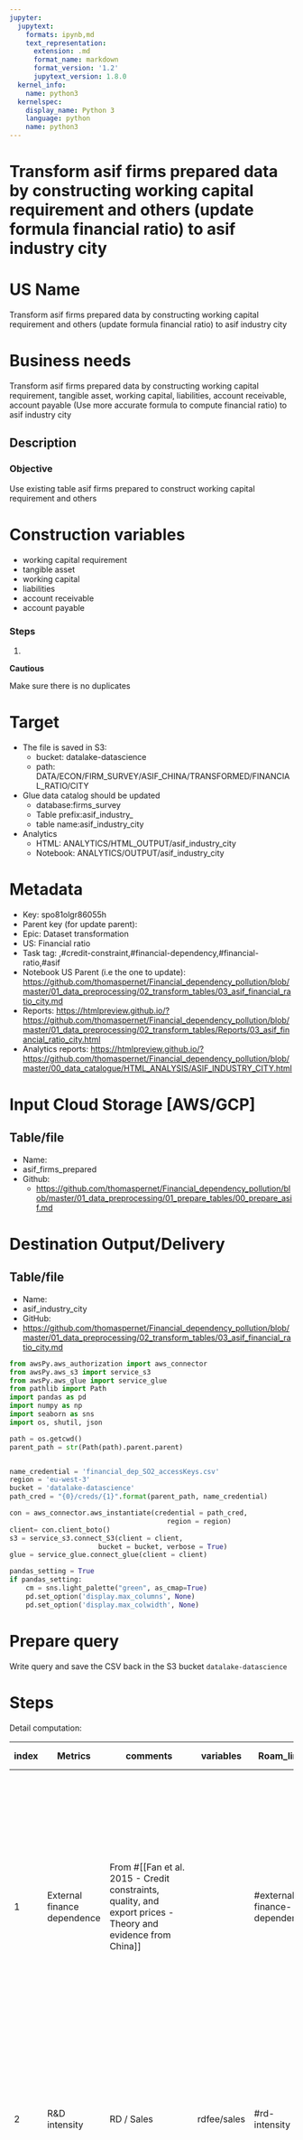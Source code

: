 ```yaml
---
jupyter:
  jupytext:
    formats: ipynb,md
    text_representation:
      extension: .md
      format_name: markdown
      format_version: '1.2'
      jupytext_version: 1.8.0
  kernel_info:
    name: python3
  kernelspec:
    display_name: Python 3
    language: python
    name: python3
---
```


<!-- #region -->
# Transform asif firms prepared data by constructing working capital requirement and others (update formula financial ratio) to asif industry city

# US Name

Transform asif firms prepared data by constructing working capital requirement and others (update formula financial ratio) to asif industry city 

# Business needs 

Transform asif firms prepared data by constructing working capital requirement, tangible asset, working capital, liabilities, account receivable, account payable (Use more accurate formula to compute financial ratio) to asif industry city 

## Description
### Objective 

Use existing table asif firms prepared to construct working capital requirement and others

# Construction variables 

* working capital requirement
* tangible asset
* working capital
* liabilities
* account receivable
* account payable

### Steps 

1. 


**Cautious**

Make sure there is no duplicates

# Target

* The file is saved in S3:
  * bucket: datalake-datascience
  * path: DATA/ECON/FIRM_SURVEY/ASIF_CHINA/TRANSFORMED/FINANCIAL_RATIO/CITY
* Glue data catalog should be updated
  * database:firms_survey
  * Table prefix:asif_industry_
  * table name:asif_industry_city
* Analytics
  * HTML: ANALYTICS/HTML_OUTPUT/asif_industry_city
  * Notebook: ANALYTICS/OUTPUT/asif_industry_city

# Metadata
* Key: spo81olgr86055h
* Parent key (for update parent):  
* Epic: Dataset transformation
* US: Financial ratio
* Task tag: ,#credit-constraint,#financial-dependency,#financial-ratio,#asif
* Notebook US Parent (i.e the one to update): 
https://github.com/thomaspernet/Financial_dependency_pollution/blob/master/01_data_preprocessing/02_transform_tables/03_asif_financial_ratio_city.md
* Reports: https://htmlpreview.github.io/?https://github.com/thomaspernet/Financial_dependency_pollution/blob/master/01_data_preprocessing/02_transform_tables/Reports/03_asif_financial_ratio_city.html
* Analytics reports:
https://htmlpreview.github.io/?https://github.com/thomaspernet/Financial_dependency_pollution/blob/master/00_data_catalogue/HTML_ANALYSIS/ASIF_INDUSTRY_CITY.html

# Input Cloud Storage [AWS/GCP]

## Table/file
* Name: 
* asif_firms_prepared
* Github: 
  * https://github.com/thomaspernet/Financial_dependency_pollution/blob/master/01_data_preprocessing/01_prepare_tables/00_prepare_asif.md

# Destination Output/Delivery
## Table/file
* Name:
* asif_industry_city
* GitHub:
* https://github.com/thomaspernet/Financial_dependency_pollution/blob/master/01_data_preprocessing/02_transform_tables/03_asif_financial_ratio_city.md


<!-- #endregion -->
```python inputHidden=false jupyter={"outputs_hidden": false} outputHidden=false
from awsPy.aws_authorization import aws_connector
from awsPy.aws_s3 import service_s3
from awsPy.aws_glue import service_glue
from pathlib import Path
import pandas as pd
import numpy as np
import seaborn as sns
import os, shutil, json

path = os.getcwd()
parent_path = str(Path(path).parent.parent)


name_credential = 'financial_dep_SO2_accessKeys.csv'
region = 'eu-west-3'
bucket = 'datalake-datascience'
path_cred = "{0}/creds/{1}".format(parent_path, name_credential)
```

```python inputHidden=false jupyter={"outputs_hidden": false} outputHidden=false
con = aws_connector.aws_instantiate(credential = path_cred,
                                       region = region)
client= con.client_boto()
s3 = service_s3.connect_S3(client = client,
                      bucket = bucket, verbose = True) 
glue = service_glue.connect_glue(client = client) 
```

```python
pandas_setting = True
if pandas_setting:
    cm = sns.light_palette("green", as_cmap=True)
    pd.set_option('display.max_columns', None)
    pd.set_option('display.max_colwidth', None)
```

# Prepare query 

Write query and save the CSV back in the S3 bucket `datalake-datascience` 


# Steps

Detail computation:

| index | Metrics                        | comments                                                                                                    | variables                                                                                                                                                           | Roam_link                                       | Exepected sign              | Comment                                                                                                                                                                                                                                                                                                                                                                                                                                                                                                                                        |
|-------|--------------------------------|-------------------------------------------------------------------------------------------------------------|---------------------------------------------------------------------------------------------------------------------------------------------------------------------|-------------------------------------------------|-----------------------------|------------------------------------------------------------------------------------------------------------------------------------------------------------------------------------------------------------------------------------------------------------------------------------------------------------------------------------------------------------------------------------------------------------------------------------------------------------------------------------------------------------------------------------------------|
| 1     | External finance dependence    | From #[[Fan et al. 2015 - Credit constraints, quality, and export prices - Theory and evidence from China]] |                                                                                                                                                                     | #external-finance-dependence                    | Negative                    | An industry’s external finance dependence (ExtFini) is defined as the share of capital expenditure not financed with cash flows from operations. If external finance dependence is high, the industry is more financially vulnerable and have higher credit needs                                                                                                                                                                                                                                                                              |
| 2     | R&D intensity                  | RD / Sales                                                                                                  | rdfee/sales                                                                                                                                                         | #rd-intensity                                   | Negative                    | Share of RD expenditure over sales. larger values indicates larger use of sales to spend on RD. Say differently, lower borrowing done toward RD                                                                                                                                                                                                                                                                                                                                                                                                |
| 3     | Inventory to sales             | Inventory / sales                                                                                           | 存货 (c81) / sales                                                                                                                                                  | #inventory-to-sales                             | Negative                    | Share of inventory over sales. Larger values indicates share of unsold or not consumed items. large values is a demonstration of tighter credit constraint                                                                                                                                                                                                                                                                                                                                                                                     |
| 4     | % receivable                   | receivable account / current asset                                                                          | 应收帐款 (c80) / cuasset                                                                                                                                            | #account-receivable #current-asset              | Negative                    | Share of receivable over current asset. Larger value indicates longer time before collecting the money from the customers                                                                                                                                                                                                                                                                                                                                                                                                                      |
| 5     | Liabilities over asset         | (Short-Tern Debt + Long-Term Debt)/total asset                                                              | (流动负债合计 (c95) + 长期负债合计 (c97)) / toasset                                                                                                                 | #total-debt-to-total-assets                     | Negative                    | Share of liabilities over total asset. Larger value indicates assets that are financed by external creditors                                                                                                                                                                                                                                                                                                                                                                                                                                   |
| 6     | working capital requirement    | Inventory + Accounts receivable - Accounts payable                                                          | 存货 (c81) + 应收帐款 (c80) - 应付帐款  (c96)                                                                                                                       | #working-capital                                | Negative                    | Working Capital Requirement is the amount of money needed to finance the gap between disbursements (payments to suppliers) and receipts (payments from customers). Larger values indicate the amount of money needed to meet the debt.                                                                                                                                                                                                                                                                                                         |
| 7     | % cash                         | Current asset - cash / current asset                                                                        | (cuasset- 其中：短期投资 (c79) - 应收帐款 (c80) - 存货 (c81) - 其中：产成品 (c82)) /current asset                                                                   | #current-asset #cash                            | Positive                    | Share of cash asset over current asset. Larger values indicate more cash in hand.                                                                                                                                                                                                                                                                                                                                                                                                                                                              |
| 8     | cash ratio                     | (Cash + marketable securities)/current liabilities                                                          | 1-(cuasset - 其中：短期投资 (c79) - 应收帐款 (c80) - 存货 (c81) - 其中：产成品 (c82))/ 流动负债合计 (c95)                                                           | #cash-asset #cash-ratio                         | Positive                    | Cash divided by liabilities. A portion of short-term debt that can be financed by cash. A larger value indicates the company generates enough cash to cope with the short term debt                                                                                                                                                                                                                                                                                                                                                            |
| 9     | Working capital                | Current asset - current liabilities                                                                         | cuasset- 流动负债合计 (c95)                                                                                                                                         | #working-capital-requirement                    | Positive                    | Difference between current asset and current liabilities. Larger value indicates that assets are enough to cope with the short term need                                                                                                                                                                                                                                                                                                                                                                                                       |
| 10    | current ratio                  | Current asset /current liabilities                                                                          | cuasset/流动负债合计 (c95)                                                                                                                                          | #current-ratio                                  | Ambiguous                   | Asset divided by liabilities. Values above 1 indicate there are more assets than liabilities. There are two effects on the liquidity constraint. Larger values imply the company has more liquidity, hence they may be less dependent on the formal financial market. By analogy, the financial market prefers to invest or provide money to the more liquid company (reduce the risk default)                                                                                                                                                 |
| 11    | Quick ratio                    | (Current asset - Inventory)/current liabilities                                                             | (cuasset -  其中：短期投资 (c79) - 应收帐款 (c80) - 存货 (c81)) / 流动负债合计 (c95)                                                                                | #quick-ratio                                    | Ambiguous                   | The quick ratio is a measure of liquidity. The higher the more liquid the company is. To improve the ratio, the company should reduce the account receivable (reduce payment time) and increase the account payable (negotiate payment term). There are two effects on the liquidity constraint. Larger values imply the company has more liquidity, hence they may be less dependent on the formal financial market. By analogy, the financial market prefers to invest or provide money to the more liquid company (reduce the risk default) |
| 12    | Return on Asset                | Net income / Total assets                                                                                   | sales - (主营业务成本 (c108) + 营业费用 (c113) + 管理费用 (c114) + 财产保险费 (c116) + 劳动、失业保险费 (c118)+ 财务费用 (c124) + 本年应付工资总额 (wage)) /toasset | #return-on-asset                                | Ambiguous                   | Net income over total asset. Capacity of an asset to generate income. Larger value indicates that asset are used in an efficiente way to generate income                                                                                                                                                                                                                                                                                                                                                                                       |
| 13    | Asset Turnover Ratio           | Total sales / ((delta total asset)/2)                                                                       | 全年营业收入合计 (c64) /($\Delta$ toasset/2)                                                                                                                        | #asset-turnover-ratio                           | Ambiguous                   | Sales divided by the average changes in total asset. Larger value indicates better efficiency at using asset to generate revenue                                                                                                                                                                                                                                                                                                                                                                                                               |
| 14    | Sale over asset                | Total sales /total asset                                                                                    | 全年营业收入合计 (c64) /(toasset)                                                                                                                                   | #sale-over-asset                                | Ambiguous                   | Sales divided by total asset. Larger value indicates better efficiency at using asset to generate revenue                                                                                                                                                                                                                                                                                                                                                                                                                                      |
| 15    | Asset tangibility              | Total fixed assets - Intangible assets                                                                      | tofixed - 无形资产 (c92)                                                                                                                                            | #asset-tangibility                              | Ambiguous                   | Difference between fixed sset and intangible asset. Larger value indicates more collateral, hence higher borrowing capacity                                                                                                                                                                                                                                                                                                                                                                                                                    |
| 16    | Account payable to total asset | (delta account payable)/ (delta total asset)                                                                | ($\Delta$ 应付帐款  (c96))/ ($\Delta$$ (toasset))                                                                                                                   | #change-account-paybable-to-change-total-assets | Ambiguous (favour positive) | Variation of account payable over variation total asset. If the nominator larger than the denominator, it means the account payable grew larger than an asset, or more time is given to pay back the supplier relative to the total asset.  Say differently,  companies can more easily access buyer or supplier trade credit, they may be less dependent on the formal financial market                                                                                                                                                       |


## Example step by step

1. Computation ratio by industry

As an average over year 2002 to 2006. As in Fan, compute directly at the industry, then get the average

- Computed using the Chinese data
    - The ExtFin based on Chinese data is calculated at the 2-digit Chinese Industrial Classification (CIC) level
    - Data available in year 2004–2006 in the NBSC Database. We calculate the aggregate rather than the median external finance dependence at 2-digit industry level, because the median firm in Chinese database often has no capital expenditure
    - In our sample, approximately 68.1% firms have zero capital expenditure

4. General Accepted Accounting Principles to discard observations for which one of the following criteria is violated
   
    - (1) the key financial variables (such as total assets, net value of fixed assets, sales, gross value of industrial output) cannot be missing
    - (2) the number of employees hired by a firm must not be less than 10
    - (3) the total assets must be higher than the liquid assets
    - (4) the total assets must be larger than the total fixed assets
    - (5) the total assets must be larger than the net value of the fixed assets
    - (6) a firm’s identification number cannot be missing and must be unique
    - (7) the established time must be valid (e.g., the opening month cannot be later than December or earlier than January)

![](https://cdn.corporatefinanceinstitute.com/assets/A-Balance-Sheet.png)

To satisfy the equation, we compute the left hand side and the right and side. IF the equation is not satisfied, we add the difference to either the right or left part according to the following rules:

- total asset (toasset) - total liabilities (c98) + total equity (c99) < 0 then add the difference to total asset (left part)
- total asset (toasset) - total liabilities (c98) + total equity (c99) > 0 then add the difference to total liabilities and equity (right part)

```python
DatabaseName = 'firms_survey'
s3_output_example = 'SQL_OUTPUT_ATHENA'
```

```python
query= """
WITH test AS (
  SELECT 
    *, 
    CASE WHEN LENGTH(cic) = 4 THEN substr(cic,1, 2) ELSE concat('0',substr(cic,1, 1)) END AS indu_2, 
    c98 + c99 as total_asset 
  FROM 
    firms_survey.asif_firms_prepared
  INNER JOIN 
  (
  SELECT extra_code, geocode4_corr
  FROM chinese_lookup.china_city_code_normalised 
  GROUP BY extra_code, geocode4_corr
  ) as no_dup_citycode
ON asif_firms_prepared.citycode = no_dup_citycode.extra_code
) 
SELECT 
  * 
FROM 
  (
    WITH ratio AS (
      SELECT 
        year, 
        indu_2, 
        geocode4_corr,
        CAST(
    SUM(c80) AS DECIMAL(16, 5)
  ) / NULLIF(
    CAST(
      SUM(cuasset) AS DECIMAL(16, 5)
    ), 
    0
  ) as receivable_curasset_it,
  
  CAST(
    SUM(cuasset) - SUM(c79) - SUM(c80) - SUM(c81) - SUM(c82) AS DECIMAL(16, 5)
  ) / NULLIF(
    CAST(
      SUM(cuasset) AS DECIMAL(16, 5)
    ), 
    0
  ) as cash_over_curasset_it,
  
  SUM(cuasset) - SUM(c95) as working_capital_it,
  SUM(c81) + SUM(c80) - SUM(c96) AS working_capital_requirement_it,   
  CAST(
    SUM(cuasset) AS DECIMAL(16, 5)
  ) / NULLIF(
    CAST(
      SUM(c95) AS DECIMAL(16, 5)
    ), 
    0
  ) AS current_ratio_it, 
  
  CAST(
    SUM(cuasset) - SUM(c79) - SUM(c80) - SUM(c81) AS DECIMAL(16, 5)
  ) / NULLIF(
    CAST(
      SUM(c95) AS DECIMAL(16, 5)
    ), 
    0
  ) AS quick_ratio_it, 

  CAST(
    SUM(cuasset) - SUM(c79) - SUM(c80) - SUM(c81) - SUM(c82) AS DECIMAL(16, 5)
  ) / NULLIF(CAST(
    SUM(c95) AS DECIMAL(16, 5)
  ), 
    0
  ) AS cash_ratio_it,
  
  -- Need to add asset or debt when bs requirement not meet
  CASE 
  WHEN SUM(toasset) - (SUM(c98) + SUM(c99)) < 0 THEN
  CAST(
     SUM(c95) + SUM(c97) AS DECIMAL(16, 5)
  )/ NULLIF(
    CAST(
     SUM(toasset) + ABS(SUM(toasset) - (SUM(c98) + SUM(c99)))  AS DECIMAL(16, 5)
    ), 
    0
  ) 
  WHEN SUM(toasset) - (SUM(c98) + SUM(c99)) > 0 THEN
  CAST(
     SUM(c95) + SUM(c97) + SUM(toasset) - (SUM(c98) + SUM(c99)) AS DECIMAL(16, 5)
  )/ NULLIF(
    CAST(
     SUM(toasset)  AS DECIMAL(16, 5)
    ), 
    0
  )
  ELSE
  CAST(
     SUM(c95) + SUM(c97) AS DECIMAL(16, 5)
  )/ NULLIF(
    CAST(
     SUM(toasset)  AS DECIMAL(16, 5)
    ), 
    0
  )
  END AS liabilities_assets_it, 

  CASE 
  WHEN SUM(toasset) - (SUM(c98) + SUM(c99)) < 0 THEN
  CAST(SUM(sales) - (SUM(c108) + SUM(c113) + SUM(c114) + SUM(c116) + SUM(c118) + SUM(c124) + SUM(wage)) AS DECIMAL(16, 5))/ 
  NULLIF(CAST(SUM(toasset) + ABS(SUM(toasset) - (SUM(c98) + SUM(c99)))  AS DECIMAL(16, 5)), 0) 
  ELSE
  CAST(SUM(sales) - (SUM(c108) + SUM(c113) + SUM(c114) + SUM(c116) + SUM(c118) + SUM(c124) + SUM(wage)) AS DECIMAL(16, 5))/ 
  NULLIF(CAST(SUM(toasset)  AS DECIMAL(16, 5)), 0) 
  END AS return_on_asset_it,
  
  CASE 
  WHEN SUM(toasset) - (SUM(c98) + SUM(c99)) < 0 THEN  
  CAST(
    SUM(sales) AS DECIMAL(16, 5)
  )/ NULLIF(
    CAST(
      (
          SUM(toasset) + ABS(SUM(toasset) - (SUM(c98) + SUM(c99))) - lag(SUM(toasset) + ABS(SUM(toasset) - (SUM(c98) + SUM(c99))),
          1
        ) over(
          partition by indu_2, geocode4_corr 
          order by 
            geocode4_corr,
            indu_2, 
            year
        )
      )/ 2 AS DECIMAL(16, 5)
    ), 
    0
  )
  ELSE 
  CAST(
    SUM(sales) AS DECIMAL(16, 5)
  )/ NULLIF(
    CAST(
      (
        SUM(toasset) - lag(
          SUM(toasset), 
          1
        ) over(
          partition by indu_2, geocode4_corr
          order by
            geocode4_corr,
            indu_2, 
            year
        )
      )/ 2 AS DECIMAL(16, 5)
    ), 
    0
  )
  
  END AS sales_assets_it,
  
  CASE 
  WHEN SUM(toasset) - (SUM(c98) + SUM(c99)) < 0 THEN  
  CAST(
    SUM(sales) AS DECIMAL(16, 5)
  )/ NULLIF(
    CAST(SUM(toasset) + ABS(SUM(toasset) - (SUM(c98) + SUM(c99))) AS DECIMAL(16, 5)), 
    0
  )
  ELSE 
  CAST(
    SUM(sales) AS DECIMAL(16, 5)
  )/ NULLIF(
    CAST(
    SUM(toasset) AS DECIMAL(16, 5)), 
    0
  )
  END AS sales_assets_andersen_it,
  
  CAST(SUM(rdfee) AS DECIMAL(16, 5))/ NULLIF(CAST(SUM(sales) AS DECIMAL(16, 5)),0) as rd_intensity_it,
  CAST(SUM(c81)  AS DECIMAL(16, 5))/ NULLIF(CAST(SUM(sales) AS DECIMAL(16, 5)),0) as inventory_to_sales_it,
  SUM(tofixed) - SUM(c92) AS asset_tangibility_it,
  
  CAST(
      (
        SUM(c96) - lag(
          SUM(c96), 
          1
        ) over(
          partition by indu_2, geocode4_corr 
          order by 
          geocode4_corr,
            indu_2, 
            year
        )
      ) AS DECIMAL(16, 5)
      )/
      NULLIF(
    CAST(
      (
        SUM(total_asset) - lag(
          SUM(total_asset), 
          1
        ) over(
          partition by indu_2, geocode4_corr 
          order by 
          geocode4_corr,
            indu_2, 
            year
        )
      )/ 2 AS DECIMAL(16, 5)
    ),0) as account_paybable_to_asset_it
    
FROM test
      WHERE 
        year in ('2004', '2005', '2006') 
      GROUP BY 
      geocode4_corr,
        indu_2, 
        year
    ) 
    SELECT 
      *
    FROM 
      (
        WITH agg AS (
          SELECT 
            indu_2, 
            geocode4_corr,
            'FAKE_GROUP' as fake, 
            AVG(receivable_curasset_it) AS receivable_curasset_i, 
            AVG(cash_over_curasset_it) AS cash_over_curasset_i, 
            
            AVG(working_capital_it)/1000000 AS working_capital_i, 
            AVG(working_capital_requirement_it)/1000000 AS working_capital_requirement_i, 
            AVG(current_ratio_it) AS current_ratio_i, 
            AVG(quick_ratio_it) AS quick_ratio_i,
            AVG(cash_ratio_it) AS cash_ratio_i, 
            
            AVG(liabilities_assets_it) AS liabilities_assets_i, 
            AVG(return_on_asset_it) AS return_on_asset_i, 
            AVG(sales_assets_it) AS sales_assets_i, 
            AVG(account_paybable_to_asset_it) AS account_paybable_to_asset_i,
            AVG(asset_tangibility_it)/1000000 AS asset_tangibility_i, 
            
            AVG(rd_intensity_it) AS rd_intensity_i, 
            AVG(inventory_to_sales_it) AS inventory_to_sales_i

          FROM 
            ratio 
          GROUP BY 
            indu_2 ,
            geocode4_corr
        ) 
        SELECT 
          field0 AS indu_2, 
          field1 as geocode4_corr,
          val_1[ 'receivable_curasset' ] AS receivable_curasset_i, 
          val_2[ 'receivable_curasset' ] AS std_receivable_curasset_i, 
          val_1[ 'cash_over_curasset' ] AS cash_over_curasset_i, 
          val_2[ 'cash_over_curasset' ] AS std_cash_over_curasset_i, 
          
          val_1[ 'workink_capital' ] AS working_capital_i, 
          val_2[ 'workink_capital' ] AS std_working_capital_i, 
          val_1[ 'working_capital_requirement' ] AS working_capital_requirement_i, 
          val_2[ 'working_capital_requirement' ] AS std_working_capital_requirement_i, 
          val_1[ 'current_ratio' ] AS current_ratio_i, 
          val_2[ 'current_ratio' ] AS std_current_ratio_i, 
          val_1[ 'quick_ratio' ] AS quick_ratio_i, 
          val_2[ 'quick_ratio' ] AS quick_ratio_i,
          val_1[ 'cash_ratio' ] AS cash_ratio_i, 
          val_2[ 'cash_ratio' ] AS std_cash_ratio_i, 
          
          val_1[ 'liabilities_assets' ] AS liabilities_assets_i, 
          val_2[ 'liabilities_assets' ] AS std_liabilities_assets_i, 
          val_1[ 'return_on_asset' ] AS return_on_asset_i, 
          val_2[ 'return_on_asset' ] AS std_return_on_asset_i, 
          val_1[ 'sales_assets' ] AS sales_assets_i, 
          val_2[ 'sales_assets' ] AS std_sales_assets_i, 
          val_1[ 'account_paybable_to_asset' ] AS account_paybable_to_asset_i, 
          val_2[ 'account_paybable_to_asset' ] AS std_account_paybable_to_asset_i,
          val_1[ 'asset_tangibility' ] AS asset_tangibility_i, 
          val_2[ 'asset_tangibility' ] AS std_asset_tangibility_i, 
          
          val_1[ 'rd_intensity' ] AS rd_intensity_i, 
          val_2[ 'rd_intensity' ] AS std_rd_intensity_i, 
          val_1[ 'inventory_to_sales' ] AS inventory_to_sales_i, 
          val_2[ 'inventory_to_sales' ] AS std_inventory_to_sales_i
         
        FROM 
          (
            SELECT 
              field0, 
              field1,
              map_agg(w, field2) AS val_1, 
              map_agg(w, field3) AS val_2 
            FROM 
              (
                SELECT 
                  w, 
                  names.field0, 
                  names.field1, 
                  names.field2,
                  names.field3
                  
                FROM 
                  (
                    SELECT 
                      w, 
                      zip(
                        array_indu_2, 
                        array_geocode4_corr,
                        array_w, 
                        transform(
                          array_w, 
                          x -> (x - avg)/ std_w
                        )
                      ) as zip_values 
                    FROM 
                      (
                        SELECT 
                          w, 
                          avg, 
                          array_w, 
                          array_indu_2, 
                          array_geocode4_corr,
                          std_w 
                        FROM 
                        (
                            SELECT 
                              'receivable_curasset' as w, 
                              AVG(receivable_curasset_i) as avg, 
                              ARRAY_AGG(receivable_curasset_i) as array_w, 
                              ARRAY_AGG(indu_2) as array_indu_2, 
                              ARRAY_AGG(geocode4_corr) as array_geocode4_corr, 
                              stddev(receivable_curasset_i) as std_w 
                            FROM 
                              agg 
                            GROUP BY 
                              fake
                          ) 
                        UNION 
                        (
                            SELECT 
                              'cash_over_curasset' as w, 
                              AVG(cash_over_curasset_i) as avg, 
                              ARRAY_AGG(cash_over_curasset_i) as array_w, 
                              ARRAY_AGG(indu_2) as array_indu_2, 
                              ARRAY_AGG(geocode4_corr) as array_geocode4_corr, 
                              stddev(cash_over_curasset_i) as std_w 
                            FROM 
                              agg 
                            GROUP BY 
                              fake
                          ) 
                        UNION 
                          (
                            SELECT 
                              'workink_capital' as w, 
                              AVG(working_capital_i) as avg, 
                              ARRAY_AGG(working_capital_i) as array_w, 
                              ARRAY_AGG(indu_2) as array_indu_2, 
                              ARRAY_AGG(geocode4_corr) as array_geocode4_corr, 
                              stddev(working_capital_i) as std_w 
                            FROM 
                              agg 
                            GROUP BY 
                              fake
                          ) 
                        UNION 
                          (
                            SELECT 
                              'working_capital_requirement' as w, 
                              AVG(working_capital_requirement_i) as avg, 
                              ARRAY_AGG(working_capital_requirement_i) as array_w, 
                              ARRAY_AGG(indu_2) as array_indu_2, 
                              ARRAY_AGG(geocode4_corr) as array_geocode4_corr, 
                              stddev(working_capital_requirement_i) as std_w 
                            FROM 
                              agg 
                            GROUP BY 
                              fake
                          ) 
                        UNION 
                          (
                            SELECT 
                              'current_ratio' as w, 
                              AVG(current_ratio_i) as avg, 
                              ARRAY_AGG(current_ratio_i) as array_w, 
                              ARRAY_AGG(indu_2) as array_indu_2, 
                              ARRAY_AGG(geocode4_corr) as array_geocode4_corr, 
                              stddev(current_ratio_i) as std_w 
                            FROM 
                              agg 
                            GROUP BY 
                              fake
                          ) 
                        UNION 
                          (
                            SELECT 
                              'quick_ratio' as w, 
                              AVG(quick_ratio_i) as avg, 
                              ARRAY_AGG(quick_ratio_i) as array_w, 
                              ARRAY_AGG(indu_2) as array_indu_2, 
                              ARRAY_AGG(geocode4_corr) as array_geocode4_corr, 
                              stddev(quick_ratio_i) as std_w 
                            FROM 
                              agg 
                            GROUP BY 
                              fake
                          ) 
                        UNION 
                          (
                            SELECT 
                              'cash_ratio' as w, 
                              AVG(cash_ratio_i) as avg, 
                              ARRAY_AGG(cash_ratio_i) as array_w, 
                              ARRAY_AGG(indu_2) as array_indu_2, 
                              ARRAY_AGG(geocode4_corr) as array_geocode4_corr, 
                              stddev(cash_ratio_i) as std_w 
                            FROM 
                              agg 
                            GROUP BY 
                              fake
                          ) 
                        UNION 
                          (
                            SELECT 
                              'liabilities_assets' as w, 
                              AVG(liabilities_assets_i) as avg, 
                              ARRAY_AGG(liabilities_assets_i) as array_w, 
                              ARRAY_AGG(indu_2) as array_indu_2, 
                              ARRAY_AGG(geocode4_corr) as array_geocode4_corr, 
                              stddev(liabilities_assets_i) as std_w 
                            FROM 
                              agg 
                            GROUP BY 
                              fake
                          ) 
                        UNION 
                          (
                            SELECT 
                              'return_on_asset' as w, 
                              AVG(return_on_asset_i) as avg, 
                              ARRAY_AGG(return_on_asset_i) as array_w, 
                              ARRAY_AGG(indu_2) as array_indu_2, 
                              ARRAY_AGG(geocode4_corr) as array_geocode4_corr, 
                              stddev(return_on_asset_i) as std_w 
                            FROM 
                              agg 
                            GROUP BY 
                              fake
                          ) 
                        UNION 
                          (
                            SELECT 
                              'sales_assets' as w, 
                              AVG(sales_assets_i) as avg, 
                              ARRAY_AGG(sales_assets_i) as array_w, 
                              ARRAY_AGG(indu_2) as array_indu_2, 
                              ARRAY_AGG(geocode4_corr) as array_geocode4_corr, 
                              stddev(sales_assets_i) as std_w 
                            FROM 
                              agg 
                            GROUP BY 
                              fake
                          ) 
                        UNION 
                          (
                            SELECT 
                              'rd_intensity' as w, 
                              AVG(rd_intensity_i) as avg, 
                              ARRAY_AGG(rd_intensity_i) as array_w, 
                              ARRAY_AGG(indu_2) as array_indu_2, 
                              ARRAY_AGG(geocode4_corr) as array_geocode4_corr, 
                              stddev(rd_intensity_i) as std_w 
                            FROM 
                              agg 
                            GROUP BY 
                              fake
                          ) 
                        UNION 
                          (
                            SELECT 
                              'inventory_to_sales' as w, 
                              AVG(inventory_to_sales_i) as avg, 
                              ARRAY_AGG(inventory_to_sales_i) as array_w, 
                              ARRAY_AGG(indu_2) as array_indu_2, 
                              ARRAY_AGG(geocode4_corr) as array_geocode4_corr, 
                              stddev(inventory_to_sales_i) as std_w 
                            FROM 
                              agg 
                            GROUP BY 
                              fake
                          ) 
                        UNION 
                          (
                            SELECT 
                              'asset_tangibility' as w, 
                              AVG(asset_tangibility_i) as avg, 
                              ARRAY_AGG(asset_tangibility_i) as array_w, 
                              ARRAY_AGG(indu_2) as array_indu_2, 
                              ARRAY_AGG(geocode4_corr) as array_geocode4_corr, 
                              stddev(asset_tangibility_i) as std_w 
                            FROM 
                              agg 
                            GROUP BY 
                              fake
                          ) 
                        UNION 
                          (
                            SELECT 
                              'account_paybable_to_asset' as w, 
                              AVG(account_paybable_to_asset_i) as avg, 
                              ARRAY_AGG(account_paybable_to_asset_i) as array_w, 
                              ARRAY_AGG(indu_2) as array_indu_2, 
                              ARRAY_AGG(geocode4_corr) as array_geocode4_corr, 
                              stddev(account_paybable_to_asset_i) as std_w 
                            FROM 
                              agg 
                            GROUP BY 
                              fake
                          )
                      )
                  ) CROSS 
                  JOIN UNNEST(zip_values) as t(names)
              ) 
            GROUP BY 
              field0, field1
          )
      )
      ORDER BY indu_2, geocode4_corr
      LIMIT 10
  )
"""
output = s3.run_query(
                    query=query,
                    database=DatabaseName,
                    s3_output=s3_output_example,
    filename = 'example_1'
                )
output
```

# Table `asif_industry_financial_ratio_city`

Since the table to create has missing value, please use the following at the top of the query

```
CREATE TABLE database.table_name WITH (format = 'PARQUET') AS
```


Choose a location in S3 to save the CSV. It is recommended to save in it the `datalake-datascience` bucket. Locate an appropriate folder in the bucket, and make sure all output have the same format

```python
s3_output = 'DATA/ECON/FIRM_SURVEY/ASIF_CHINA/TRANSFORMED/FINANCIAL_RATIO/CITY'
table_name = 'asif_industry_financial_ratio_city'
```

First, we need to delete the table (if exist)

```python
try:
    response = glue.delete_table(
        database=DatabaseName,
        table=table_name
    )
    print(response)
except Exception as e:
    print(e)
```

Clean up the folder with the previous csv file. Be careful, it will erase all files inside the folder

```python
s3.remove_all_bucket(path_remove = s3_output)
```

```python
%%time
query = """
CREATE TABLE {0}.{1} WITH (format = 'PARQUET') AS
WITH test AS (
  SELECT 
    *, 
    CASE WHEN LENGTH(cic) = 4 THEN substr(cic,1, 2) ELSE concat('0',substr(cic,1, 1)) END AS indu_2, 
    c98 + c99 as total_asset 
  FROM 
    firms_survey.asif_firms_prepared
  INNER JOIN 
  (
  SELECT extra_code, geocode4_corr
  FROM chinese_lookup.china_city_code_normalised 
  GROUP BY extra_code, geocode4_corr
  ) as no_dup_citycode
ON asif_firms_prepared.citycode = no_dup_citycode.extra_code
) 
SELECT 
  * 
FROM 
  (
    WITH ratio AS (
      SELECT 
        year, 
        indu_2, 
        geocode4_corr,
        CAST(
    SUM(c80) AS DECIMAL(16, 5)
  ) / NULLIF(
    CAST(
      SUM(cuasset) AS DECIMAL(16, 5)
    ), 
    0
  ) as receivable_curasset_it,
  
  CAST(
    SUM(cuasset) - SUM(c79) - SUM(c80) - SUM(c81) - SUM(c82) AS DECIMAL(16, 5)
  ) / NULLIF(
    CAST(
      SUM(cuasset) AS DECIMAL(16, 5)
    ), 
    0
  ) as cash_over_curasset_it,
  
  SUM(cuasset) - SUM(c95) as working_capital_it,
  SUM(c81) + SUM(c80) - SUM(c96) AS working_capital_requirement_it,   
  CAST(
    SUM(cuasset) AS DECIMAL(16, 5)
  ) / NULLIF(
    CAST(
      SUM(c95) AS DECIMAL(16, 5)
    ), 
    0
  ) AS current_ratio_it, 
  
  CAST(
    SUM(cuasset) - SUM(c79) - SUM(c80) - SUM(c81) AS DECIMAL(16, 5)
  ) / NULLIF(
    CAST(
      SUM(c95) AS DECIMAL(16, 5)
    ), 
    0
  ) AS quick_ratio_it, 

  CAST(
    SUM(cuasset) - SUM(c79) - SUM(c80) - SUM(c81) - SUM(c82) AS DECIMAL(16, 5)
  ) / NULLIF(CAST(
    SUM(c95) AS DECIMAL(16, 5)
  ), 
    0
  ) AS cash_ratio_it,
  
  -- Need to add asset or debt when bs requirement not meet
  CASE 
  WHEN SUM(toasset) - (SUM(c98) + SUM(c99)) < 0 THEN
  CAST(
     SUM(c95) + SUM(c97) AS DECIMAL(16, 5)
  )/ NULLIF(
    CAST(
     SUM(toasset) + ABS(SUM(toasset) - (SUM(c98) + SUM(c99)))  AS DECIMAL(16, 5)
    ), 
    0
  ) 
  WHEN SUM(toasset) - (SUM(c98) + SUM(c99)) > 0 THEN
  CAST(
     SUM(c95) + SUM(c97) + SUM(toasset) - (SUM(c98) + SUM(c99)) AS DECIMAL(16, 5)
  )/ NULLIF(
    CAST(
     SUM(toasset)  AS DECIMAL(16, 5)
    ), 
    0
  )
  ELSE
  CAST(
     SUM(c95) + SUM(c97) AS DECIMAL(16, 5)
  )/ NULLIF(
    CAST(
     SUM(toasset)  AS DECIMAL(16, 5)
    ), 
    0
  )
  END AS liabilities_assets_it, 

  CASE 
  WHEN SUM(toasset) - (SUM(c98) + SUM(c99)) < 0 THEN
  CAST(SUM(sales) - (SUM(c108) + SUM(c113) + SUM(c114) + SUM(c116) + SUM(c118) + SUM(c124) + SUM(wage)) AS DECIMAL(16, 5))/ 
  NULLIF(CAST(SUM(toasset) + ABS(SUM(toasset) - (SUM(c98) + SUM(c99)))  AS DECIMAL(16, 5)), 0) 
  ELSE
  CAST(SUM(sales) - (SUM(c108) + SUM(c113) + SUM(c114) + SUM(c116) + SUM(c118) + SUM(c124) + SUM(wage)) AS DECIMAL(16, 5))/ 
  NULLIF(CAST(SUM(toasset)  AS DECIMAL(16, 5)), 0) 
  END AS return_on_asset_it,
  
  CASE 
  WHEN SUM(toasset) - (SUM(c98) + SUM(c99)) < 0 THEN  
  CAST(
    SUM(sales) AS DECIMAL(16, 5)
  )/ NULLIF(
    CAST(
      (
          SUM(toasset) + ABS(SUM(toasset) - (SUM(c98) + SUM(c99))) - lag(SUM(toasset) + ABS(SUM(toasset) - (SUM(c98) + SUM(c99))),
          1
        ) over(
          partition by indu_2, geocode4_corr 
          order by 
            geocode4_corr,
            indu_2, 
            year
        )
      )/ 2 AS DECIMAL(16, 5)
    ), 
    0
  )
  ELSE 
  CAST(
    SUM(sales) AS DECIMAL(16, 5)
  )/ NULLIF(
    CAST(
      (
        SUM(toasset) - lag(
          SUM(toasset), 
          1
        ) over(
          partition by indu_2, geocode4_corr
          order by
            geocode4_corr,
            indu_2, 
            year
        )
      )/ 2 AS DECIMAL(16, 5)
    ), 
    0
  )
  
  END AS sales_assets_it,
  
  CASE 
  WHEN SUM(toasset) - (SUM(c98) + SUM(c99)) < 0 THEN  
  CAST(
    SUM(sales) AS DECIMAL(16, 5)
  )/ NULLIF(
    CAST(SUM(toasset) + ABS(SUM(toasset) - (SUM(c98) + SUM(c99))) AS DECIMAL(16, 5)), 
    0
  )
  ELSE 
  CAST(
    SUM(sales) AS DECIMAL(16, 5)
  )/ NULLIF(
    CAST(
    SUM(toasset) AS DECIMAL(16, 5)), 
    0
  )
  END AS sales_assets_andersen_it,
  
  CASE 
  WHEN SUM(toasset) - (SUM(c98) + SUM(c99)) < 0 THEN  
  CAST(
    SUM(cuasset) - SUM(c79) - SUM(c80) - SUM(c81) - SUM(c82) AS DECIMAL(16, 5)
  )/ NULLIF(
    CAST(SUM(toasset) + ABS(SUM(toasset) - (SUM(c98) + SUM(c99))) AS DECIMAL(16, 5)), 
    0
  )
  ELSE 
  CAST(
    SUM(cuasset) - SUM(c79) - SUM(c80) - SUM(c81) - SUM(c82) AS DECIMAL(16, 5)
  )/ NULLIF(
    CAST(
    SUM(toasset) AS DECIMAL(16, 5)), 
    0
  )
  END AS cash_over_totasset_it,
  
  CAST(SUM(rdfee) AS DECIMAL(16, 5))/ NULLIF(CAST(SUM(sales) AS DECIMAL(16, 5)),0) as rd_intensity_it,
  CAST(SUM(c81)  AS DECIMAL(16, 5))/ NULLIF(CAST(SUM(sales) AS DECIMAL(16, 5)),0) as inventory_to_sales_it,
  SUM(tofixed) - SUM(c92) AS asset_tangibility_it,
  
  CAST(
      (
        SUM(c96) - lag(
          SUM(c96), 
          1
        ) over(
          partition by indu_2, geocode4_corr 
          order by 
          geocode4_corr,
            indu_2, 
            year
        )
      ) AS DECIMAL(16, 5)
      )/
      NULLIF(
    CAST(
      (
        SUM(total_asset) - lag(
          SUM(total_asset), 
          1
        ) over(
          partition by indu_2, geocode4_corr 
          order by 
          geocode4_corr,
            indu_2, 
            year
        )
      )/ 2 AS DECIMAL(16, 5)
    ),0) as account_paybable_to_asset_it
    
FROM test
      WHERE 
        year in ('2004', '2005', '2006') 
      GROUP BY 
      geocode4_corr,
        indu_2, 
        year
    ) 
    SELECT 
      *
    FROM 
      (
        WITH agg AS (
          SELECT 
            indu_2, 
            geocode4_corr,
            'FAKE_GROUP' as fake, 
            AVG(receivable_curasset_it) AS receivable_curasset_i, 
            AVG(cash_over_curasset_it) AS cash_over_curasset_i, 
            AVG(cash_over_totasset_it) AS cash_over_totasset_i, 
            
            AVG(working_capital_it)/1000000 AS working_capital_i, 
            AVG(working_capital_requirement_it)/1000000 AS working_capital_requirement_i, 
            AVG(current_ratio_it) AS current_ratio_i, 
            AVG(quick_ratio_it) AS quick_ratio_i,
            AVG(cash_ratio_it) AS cash_ratio_i, 
            
            AVG(liabilities_assets_it) AS liabilities_assets_i, 
            AVG(return_on_asset_it) AS return_on_asset_i, 
            AVG(sales_assets_it) AS sales_assets_i,
            AVG(sales_assets_andersen_it) AS sales_assets_andersen_i,
            AVG(account_paybable_to_asset_it) AS account_paybable_to_asset_i,
            AVG(asset_tangibility_it)/1000000 AS asset_tangibility_i, 
            
            AVG(rd_intensity_it) AS rd_intensity_i, 
            AVG(inventory_to_sales_it) AS inventory_to_sales_i

          FROM 
            ratio 
          GROUP BY 
            indu_2 ,
            geocode4_corr
        ) 
        SELECT 
          field0 AS indu_2, 
          field1 as geocode4_corr,
          val_1[ 'receivable_curasset' ] AS receivable_curasset_ci, 
          val_2[ 'receivable_curasset' ] AS std_receivable_curasset_ci, 
          1 - val_1[ 'cash_over_curasset' ] AS cash_over_curasset_ci, 
          1 - val_2[ 'cash_over_curasset' ] AS std_cash_over_curasset_ci, 
          1 - val_1[ 'cash_over_totasset' ] AS cash_over_totasset_ci, 
          1 - val_2[ 'cash_over_totasset' ] AS std_cash_over_totasset_ci,
          
          val_1[ 'workink_capital' ] AS working_capital_ci, 
          val_2[ 'workink_capital' ] AS std_working_capital_ci, 
          val_1[ 'working_capital_requirement' ] AS working_capital_requirement_ci, 
          val_2[ 'working_capital_requirement' ] AS std_working_capital_requirement_ci, 
          val_1[ 'current_ratio' ] AS current_ratio_ci, 
          val_2[ 'current_ratio' ] AS std_current_ratio_ci, 
          val_1[ 'quick_ratio' ] AS quick_ratio_ci, 
          val_2[ 'quick_ratio' ] AS std_quick_ratio_ci,
          1-val_1[ 'cash_ratio' ] AS cash_ratio_ci, 
          1-val_2[ 'cash_ratio' ] AS std_cash_ratio_ci, 
          
          val_1[ 'liabilities_assets' ] AS liabilities_assets_ci, 
          val_2[ 'liabilities_assets' ] AS std_liabilities_assets_ci, 
          val_1[ 'return_on_asset' ] AS return_on_asset_ci, 
          val_2[ 'return_on_asset' ] AS std_return_on_asset_ci, 
          val_1[ 'sales_assets' ] AS sales_assets_ci, 
          val_2[ 'sales_assets' ] AS std_sales_assets_ci, 
          val_1[ 'sales_assets_andersen' ] AS sales_assets_andersen_ci, 
          val_2[ 'sales_assets_andersen' ] AS std_sales_assets_andersen_ci, 
          val_1[ 'account_paybable_to_asset' ] AS account_paybable_to_asset_ci, 
          val_2[ 'account_paybable_to_asset' ] AS std_account_paybable_to_asset_ci,
          val_1[ 'asset_tangibility' ] AS asset_tangibility_ci, 
          val_2[ 'asset_tangibility' ] AS std_asset_tangibility_ci, 
          
          val_1[ 'rd_intensity' ] AS rd_intensity_ci, 
          val_2[ 'rd_intensity' ] AS std_rd_intensity_ci, 
          val_1[ 'inventory_to_sales' ] AS inventory_to_sales_ci, 
          val_2[ 'inventory_to_sales' ] AS std_inventory_to_sales_ci
         
        FROM 
          (
            SELECT 
              field0, 
              field1,
              map_agg(w, field2) AS val_1, 
              map_agg(w, field3) AS val_2 
            FROM 
              (
                SELECT 
                  w, 
                  names.field0, 
                  names.field1, 
                  names.field2,
                  names.field3
                  
                FROM 
                  (
                    SELECT 
                      w, 
                      zip(
                        array_indu_2, 
                        array_geocode4_corr,
                        array_w, 
                        transform(
                          array_w, 
                          x -> (x - avg)/ std_w
                        )
                      ) as zip_values 
                    FROM 
                      (
                        SELECT 
                          w, 
                          avg, 
                          array_w, 
                          array_indu_2, 
                          array_geocode4_corr,
                          std_w 
                        FROM 
                        (
                            SELECT 
                              'receivable_curasset' as w, 
                              AVG(receivable_curasset_i) as avg, 
                              ARRAY_AGG(receivable_curasset_i) as array_w, 
                              ARRAY_AGG(indu_2) as array_indu_2, 
                              ARRAY_AGG(geocode4_corr) as array_geocode4_corr, 
                              stddev(receivable_curasset_i) as std_w 
                            FROM 
                              agg 
                            GROUP BY 
                              fake
                          ) 
                        UNION 
                        (
                            SELECT 
                              'cash_over_curasset' as w, 
                              AVG(cash_over_curasset_i) as avg, 
                              ARRAY_AGG(cash_over_curasset_i) as array_w, 
                              ARRAY_AGG(indu_2) as array_indu_2, 
                              ARRAY_AGG(geocode4_corr) as array_geocode4_corr, 
                              stddev(cash_over_curasset_i) as std_w 
                            FROM 
                              agg 
                            GROUP BY 
                              fake
                          ) 
                        UNION 
                        (
                            SELECT 
                              'cash_over_totasset' as w, 
                              AVG(cash_over_totasset_i) as avg, 
                              ARRAY_AGG(cash_over_totasset_i) as array_w, 
                              ARRAY_AGG(indu_2) as array_indu_2, 
                              ARRAY_AGG(geocode4_corr) as array_geocode4_corr, 
                              stddev(cash_over_totasset_i) as std_w 
                            FROM 
                              agg 
                            GROUP BY 
                              fake
                          )
                        UNION 
                          (
                            SELECT 
                              'workink_capital' as w, 
                              AVG(working_capital_i) as avg, 
                              ARRAY_AGG(working_capital_i) as array_w, 
                              ARRAY_AGG(indu_2) as array_indu_2, 
                              ARRAY_AGG(geocode4_corr) as array_geocode4_corr, 
                              stddev(working_capital_i) as std_w 
                            FROM 
                              agg 
                            GROUP BY 
                              fake
                          ) 
                        UNION 
                          (
                            SELECT 
                              'working_capital_requirement' as w, 
                              AVG(working_capital_requirement_i) as avg, 
                              ARRAY_AGG(working_capital_requirement_i) as array_w, 
                              ARRAY_AGG(indu_2) as array_indu_2, 
                              ARRAY_AGG(geocode4_corr) as array_geocode4_corr, 
                              stddev(working_capital_requirement_i) as std_w 
                            FROM 
                              agg 
                            GROUP BY 
                              fake
                          ) 
                        UNION 
                          (
                            SELECT 
                              'current_ratio' as w, 
                              AVG(current_ratio_i) as avg, 
                              ARRAY_AGG(current_ratio_i) as array_w, 
                              ARRAY_AGG(indu_2) as array_indu_2, 
                              ARRAY_AGG(geocode4_corr) as array_geocode4_corr, 
                              stddev(current_ratio_i) as std_w 
                            FROM 
                              agg 
                            GROUP BY 
                              fake
                          ) 
                        UNION 
                          (
                            SELECT 
                              'quick_ratio' as w, 
                              AVG(quick_ratio_i) as avg, 
                              ARRAY_AGG(quick_ratio_i) as array_w, 
                              ARRAY_AGG(indu_2) as array_indu_2, 
                              ARRAY_AGG(geocode4_corr) as array_geocode4_corr, 
                              stddev(quick_ratio_i) as std_w 
                            FROM 
                              agg 
                            GROUP BY 
                              fake
                          ) 
                        UNION 
                          (
                            SELECT 
                              'cash_ratio' as w, 
                              AVG(cash_ratio_i) as avg, 
                              ARRAY_AGG(cash_ratio_i) as array_w, 
                              ARRAY_AGG(indu_2) as array_indu_2, 
                              ARRAY_AGG(geocode4_corr) as array_geocode4_corr, 
                              stddev(cash_ratio_i) as std_w 
                            FROM 
                              agg 
                            GROUP BY 
                              fake
                          ) 
                        UNION 
                          (
                            SELECT 
                              'liabilities_assets' as w, 
                              AVG(liabilities_assets_i) as avg, 
                              ARRAY_AGG(liabilities_assets_i) as array_w, 
                              ARRAY_AGG(indu_2) as array_indu_2, 
                              ARRAY_AGG(geocode4_corr) as array_geocode4_corr, 
                              stddev(liabilities_assets_i) as std_w 
                            FROM 
                              agg 
                            GROUP BY 
                              fake
                          ) 
                        UNION 
                          (
                            SELECT 
                              'return_on_asset' as w, 
                              AVG(return_on_asset_i) as avg, 
                              ARRAY_AGG(return_on_asset_i) as array_w, 
                              ARRAY_AGG(indu_2) as array_indu_2, 
                              ARRAY_AGG(geocode4_corr) as array_geocode4_corr, 
                              stddev(return_on_asset_i) as std_w 
                            FROM 
                              agg 
                            GROUP BY 
                              fake
                          ) 
                        UNION 
                          (
                            SELECT 
                              'sales_assets' as w, 
                              AVG(sales_assets_i) as avg, 
                              ARRAY_AGG(sales_assets_i) as array_w, 
                              ARRAY_AGG(indu_2) as array_indu_2, 
                              ARRAY_AGG(geocode4_corr) as array_geocode4_corr, 
                              stddev(sales_assets_i) as std_w 
                            FROM 
                              agg 
                            GROUP BY 
                              fake
                          ) 
                        UNION 
                          (
                            SELECT 
                              'sales_assets_andersen' as w, 
                              AVG(sales_assets_andersen_i) as avg, 
                              ARRAY_AGG(sales_assets_andersen_i) as array_w, 
                              ARRAY_AGG(indu_2) as array_indu_2, 
                              ARRAY_AGG(geocode4_corr) as array_geocode4_corr, 
                              stddev(sales_assets_andersen_i) as std_w 
                            FROM 
                              agg 
                            GROUP BY 
                              fake
                          )
                        UNION 
                          (
                            SELECT 
                              'rd_intensity' as w, 
                              AVG(rd_intensity_i) as avg, 
                              ARRAY_AGG(rd_intensity_i) as array_w, 
                              ARRAY_AGG(indu_2) as array_indu_2, 
                              ARRAY_AGG(geocode4_corr) as array_geocode4_corr, 
                              stddev(rd_intensity_i) as std_w 
                            FROM 
                              agg 
                            GROUP BY 
                              fake
                          ) 
                        UNION 
                          (
                            SELECT 
                              'inventory_to_sales' as w, 
                              AVG(inventory_to_sales_i) as avg, 
                              ARRAY_AGG(inventory_to_sales_i) as array_w, 
                              ARRAY_AGG(indu_2) as array_indu_2, 
                              ARRAY_AGG(geocode4_corr) as array_geocode4_corr, 
                              stddev(inventory_to_sales_i) as std_w 
                            FROM 
                              agg 
                            GROUP BY 
                              fake
                          ) 
                        UNION 
                          (
                            SELECT 
                              'asset_tangibility' as w, 
                              AVG(asset_tangibility_i) as avg, 
                              ARRAY_AGG(asset_tangibility_i) as array_w, 
                              ARRAY_AGG(indu_2) as array_indu_2, 
                              ARRAY_AGG(geocode4_corr) as array_geocode4_corr, 
                              stddev(asset_tangibility_i) as std_w 
                            FROM 
                              agg 
                            GROUP BY 
                              fake
                          ) 
                        UNION 
                          (
                            SELECT 
                              'account_paybable_to_asset' as w, 
                              AVG(account_paybable_to_asset_i) as avg, 
                              ARRAY_AGG(account_paybable_to_asset_i) as array_w, 
                              ARRAY_AGG(indu_2) as array_indu_2, 
                              ARRAY_AGG(geocode4_corr) as array_geocode4_corr, 
                              stddev(account_paybable_to_asset_i) as std_w 
                            FROM 
                              agg 
                            GROUP BY 
                              fake
                          )
                      )
                  ) CROSS 
                  JOIN UNNEST(zip_values) as t(names)
              ) 
            GROUP BY 
              field0, field1
          )
      )
      ORDER BY indu_2, geocode4_corr
  )
""".format(DatabaseName, table_name)
output = s3.run_query(
                    query=query,
                    database=DatabaseName,
                    s3_output=s3_output,
                )
output
```

```python
query_count = """
SELECT COUNT(*) AS CNT
FROM {}.{} 
""".format(DatabaseName, table_name)
output = s3.run_query(
                    query=query_count,
                    database=DatabaseName,
                    s3_output=s3_output_example,
    filename = 'count_{}'.format(table_name)
                )
output
```

# Validate query

This step is mandatory to validate the query in the ETL. If you are not sure about the quality of the query, go to the next step.


To validate the query, please fillin the json below. Don't forget to change the schema so that the crawler can use it.

1. Add a partition key:
    - Inform if there is group in the table so that, the parser can compute duplicate
2. Add the steps number -> Not automtic yet. Start at 0
3. Change the schema if needed. It is highly recommanded to add comment to the fields
4. Provide a description -> detail the steps 


1. Add a partition key

```python
partition_keys = ["geocode4_corr", "indu_2"]
```

2. Add the steps number

```python
step = 1
```

3. Change the schema

Bear in mind that CSV SerDe (OpenCSVSerDe) does not support empty fields in columns defined as a numeric data type. All columns with missing values should be saved as string. 

```python
glue.get_table_information(
    database = DatabaseName,
    table = table_name)['Table']['StorageDescriptor']['Columns']
```

```python
schema = [{'Name': 'indu_2', 'Type': 'string', 'Comment': 'Two digits industry. If length cic equals to 3, then add 0 to indu_2'},
          {'Name': 'geocode4_corr', 'Type': 'string', 'Comment': ''},
          {'Name': 'receivable_curasset_ci', 'Type': 'double',
              'Comment': '应收帐款 (c80) / cuasset'},
          {'Name': 'std_receivable_curasset_ci', 'Type': 'double',
           'Comment': 'standaridzed values (x - x mean) / std)'},
          {'Name': 'cash_over_curasset_ci', 'Type': 'double',
           'Comment': '1 - (其中：短期投资 (c79) - 应收帐款 (c80) - 存货 (c81) - 其中：产成品 (c82)) /current asset'},
          {'Name': 'std_cash_over_curasset_ci', 'Type': 'double',
           'Comment': 'standaridzed values (x - x mean) / std)'},
          {'Name': '1 - cash_over_totasset_ci', 'Type': 'double', 'Comment': '(其中：短期投资 (c79) - 应收帐款 (c80) - 存货 (c81) - 其中：产成品 (c82)) /toasset'},
          {'Name': 'std_cash_over_totasset_ci', 'Type': 'double', 'Comment': 'standaridzed values (x - x mean) / std)'},
          {'Name': 'working_capital_ci', 'Type': 'double',
           'Comment': 'cuasset- 流动负债合计 (c95)'},
          {'Name': 'std_working_capital_ci', 'Type': 'double',
           'Comment': 'standaridzed values (x - x mean) / std)'},
          {'Name': 'working_capital_requirement_ci', 'Type': 'double',
           'Comment': '存货 (c81) + 应收帐款 (c80) - 应付帐款  (c96)'},
          {'Name': 'std_working_capital_requirement_ci',
           'Type': 'double',
           'Comment': 'standaridzed values (x - x mean) / std)'},
          {'Name': 'current_ratio_ci', 'Type': 'double',
           'Comment': 'cuasset/流动负债合计 (c95)'},
          {'Name': 'std_current_ratio_ci', 'Type': 'double',
           'Comment': 'standaridzed values (x - x mean) / std)'},
          {'Name': 'quick_ratio_ci', 'Type': 'double',
           'Comment': '(cuasset -  其中：短期投资 (c79) - 应收帐款 (c80) - 存货 (c81)) / 流动负债合计 (c95)'},
          {'Name': 'std_quick_ratio_ci', 'Type': 'double',
           'Comment': 'standaridzed values (x - x mean) / std)'},
          {'Name': 'cash_ratio_ci', 'Type': 'double',
           'Comment': '(cuasset - 其中：短期投资 (c79) - 应收帐款 (c80) - 存货 (c81) - 其中：产成品 (c82))/ 流动负债合计 (c95)'},
          {'Name': 'std_cash_ratio_ci', 'Type': 'double',
           'Comment': 'standaridzed values (x - x mean) / std)'},
          {'Name': 'liabilities_assets_ci', 'Type': 'double',
           'Comment': '(流动负债合计 (c95) + 长期负债合计 (c97)) / toasset'},
          {'Name': 'std_liabilities_assets_ci', 'Type': 'double',
           'Comment': 'standaridzed values (x - x mean) / std)'},
          {'Name': 'return_on_asset_ci', 'Type': 'double',
           'Comment': 'sales - (主营业务成本 (c108) + 营业费用 (c113) + 管理费用 (c114) + 财产保险费 (c116) + 劳动、失业保险费 (c118)+ 财务费用 (c124) + 本年应付工资总额 (wage)) /toasset'},
          {'Name': 'std_return_on_asset_ci', 'Type': 'double',
           'Comment': 'standaridzed values (x - x mean) / std)'},
          {'Name': 'sales_assets_ci', 'Type': 'double',
           'Comment': '全年营业收入合计 (c64) /(\Delta toasset/2)'},
          {'Name': 'std_sales_assets_ci', 'Type': 'double',
           'Comment': 'standaridzed values (x - x mean) / std)'},
          {'Name': 'sales_assets_andersen_ci', 'Type': 'double', 'Comment': 'Sales over asset'},
          {'Name': 'std_sales_assets_andersen_ci', 'Type': 'double', 'Comment': 'standaridzed values (x - x mean) / std)'},
          {'Name': 'account_paybable_to_asset_ci', 'Type': 'double',
           'Comment': '(\Delta 应付帐款  (c96))/ (\Delta (toasset))'},
          {'Name': 'std_account_paybable_to_asset_ci', 'Type': 'double',
           'Comment': 'standaridzed values (x - x mean) / std)'},
          {'Name': 'asset_tangibility_ci', 'Type': 'double',
           'Comment': 'Total fixed assets - Intangible assets'},
          {'Name': 'std_asset_tangibility_ci', 'Type': 'double',
           'Comment': 'standaridzed values (x - x mean) / std)'},
          {'Name': 'rd_intensity_ci', 'Type': 'double',
           'Comment': 'rdfee/全年营业收入合计 (c64)'},
          {'Name': 'std_rd_intensity_ci', 'Type': 'double',
           'Comment': 'standaridzed values (x - x mean) / std)'},
          {'Name': 'inventory_to_sales_ci', 'Type': 'double',
           'Comment': '存货 (c81) / sales'},
          {'Name': 'std_inventory_to_sales_ci', 'Type': 'double', 'Comment': 'standaridzed values (x - x mean) / std)'}]
```

4. Provide a description

```python
description = """
Compute the financial ratio by city-industry
"""
```

5. provide metadata

- DatabaseName
- TablePrefix
- 

```python
json_etl = {
    'step': step,
    'description':description,
    'query':query,
    'schema': schema,
    'partition_keys':partition_keys,
    'metadata':{
    'DatabaseName' : DatabaseName,
    'TableName' : table_name,
    'target_S3URI' : os.path.join('s3://',bucket, s3_output),
    'from_athena': 'True'    
    }
}
json_etl
```

```python
with open(os.path.join(str(Path(path).parent), 'parameters_ETL_Financial_dependency_pollution.json')) as json_file:
    parameters = json.load(json_file)
```

Remove the step number from the current file (if exist)

```python
index_to_remove = next(
                (
                    index
                    for (index, d) in enumerate(parameters['TABLES']['PREPARATION']['STEPS'])
                    if d["step"] == step
                ),
                None,
            )
if index_to_remove != None:
    parameters['TABLES']['PREPARATION']['STEPS'].pop(index_to_remove)
```

```python
parameters['TABLES']['PREPARATION']['STEPS'].append(json_etl)
```

Save JSON

```python
with open(os.path.join(str(Path(path).parent), 'parameters_ETL_Financial_dependency_pollution.json'), "w")as outfile:
    json.dump(parameters, outfile)
```

# Create or update the data catalog

The query is saved in the S3 (bucket `datalake-datascience`) but the table is not available yet in the Data Catalog. Use the function `create_table_glue` to generate the table and update the catalog.

Few parameters are required:

- name_crawler: Name of the crawler
- Role: Role to temporary provide an access tho the service
- DatabaseName: Name of the database to create the table
- TablePrefix: Prefix of the table. Full name of the table will be `TablePrefix` + folder name

To update the schema, please use the following structure

```
schema = [
    {
        "Name": "VAR1",
        "Type": "",
        "Comment": ""
    },
    {
        "Name": "VAR2",
        "Type": "",
        "Comment": ""
    }
]
```

```python
glue.update_schema_table(
    database = DatabaseName,
    table = table_name,
    schema= schema)
```

## Check Duplicates

One of the most important step when creating a table is to check if the table contains duplicates. The cell below checks if the table generated before is empty of duplicates. The code uses the JSON file to create the query parsed in Athena. 

You are required to define the group(s) that Athena will use to compute the duplicate. For instance, your table can be grouped by COL1 and COL2 (need to be string or varchar), then pass the list ['COL1', 'COL2'] 

```python
partition_keys = ["geocode4_corr", "indu_2"]

with open(os.path.join(str(Path(path).parent), 'parameters_ETL_Financial_dependency_pollution.json')) as json_file:
    parameters = json.load(json_file)
```

```python
### COUNT DUPLICATES
if len(partition_keys) > 0:
    groups = ' , '.join(partition_keys)

    query_duplicates = parameters["ANALYSIS"]['COUNT_DUPLICATES']['query'].format(
                                DatabaseName,table_name,groups
                                )
    dup = s3.run_query(
                                query=query_duplicates,
                                database=DatabaseName,
                                s3_output="SQL_OUTPUT_ATHENA",
                                filename="duplicates_{}".format(table_name))
    display(dup)

```

## Count missing values

```python
#table = 'XX'
schema = glue.get_table_information(
    database = DatabaseName,
    table = table_name
)['Table']
schema
```

```python
from datetime import date
today = date.today().strftime('%Y%M%d')
```

```python
table_top = parameters["ANALYSIS"]["COUNT_MISSING"]["top"]
table_middle = ""
table_bottom = parameters["ANALYSIS"]["COUNT_MISSING"]["bottom"].format(
    DatabaseName, table_name
)

for key, value in enumerate(schema["StorageDescriptor"]["Columns"]):
    if key == len(schema["StorageDescriptor"]["Columns"]) - 1:

        table_middle += "{} ".format(
            parameters["ANALYSIS"]["COUNT_MISSING"]["middle"].format(value["Name"])
        )
    else:
        table_middle += "{} ,".format(
            parameters["ANALYSIS"]["COUNT_MISSING"]["middle"].format(value["Name"])
        )
query = table_top + table_middle + table_bottom
output = s3.run_query(
    query=query,
    database=DatabaseName,
    s3_output="SQL_OUTPUT_ATHENA",
    filename="count_missing",  ## Add filename to print dataframe
    destination_key=None,  ### Add destination key if need to copy output
)
display(
    output.T.rename(columns={0: "total_missing"})
    .assign(total_missing_pct=lambda x: x["total_missing"] / x.iloc[0, 0])
    .sort_values(by=["total_missing"], ascending=False)
    .style.format("{0:,.2%}", subset=["total_missing_pct"])
    .bar(subset="total_missing_pct", color=["#d65f5f"])
)
```

# Update Github Data catalog

The data catalog is available in Glue. Although, we might want to get a quick access to the tables in Github. In this part, we are generating a `README.md` in the folder `00_data_catalogue`. All tables used in the project will be added to the catalog. We use the ETL parameter file and the schema in Glue to create the README. 

Bear in mind the code will erase the previous README. 

```python
README = """
# Data Catalogue

{}

    """

top_readme = """

## Table of Content

    """

template = """

## Table {0}

- Database: {1}
- S3uri: `{2}`
- Partitition: {3}

{4}

    """
github_link = os.path.join("https://github.com/", parameters['GLOBAL']['GITHUB']['owner'],
                           parameters['GLOBAL']['GITHUB']['repo_name'], "tree/master/00_data_catalogue#table-")
for key, value in parameters['TABLES'].items():
    if key == 'CREATION':
        param = 'ALL_SCHEMA'
    else:
        param = 'STEPS'
        
    for schema in parameters['TABLES'][key][param]:
        description = schema['description']
        DatabaseName = schema['metadata']['DatabaseName']
        target_S3URI = schema['metadata']['target_S3URI']
        partition = schema['partition_keys']
        
        if param =='ALL_SCHEMA':
            table_name_git = '{}{}'.format(
                schema['metadata']['TablePrefix'],
                os.path.basename(schema['metadata']['target_S3URI']).lower()
            )
        else:
            try:
                table_name_git = schema['metadata']['TableName']
            except:
                table_name_git = '{}{}'.format(
                schema['metadata']['TablePrefix'],
                os.path.basename(schema['metadata']['target_S3URI']).lower()
            )
        
        tb = pd.json_normalize(schema['schema']).to_markdown()
        toc = "{}{}".format(github_link, table_name_git)
        top_readme += '\n- [{0}]({1})'.format(table_name_git, toc)

        README += template.format(table_name_git,
                                  DatabaseName,
                                  target_S3URI,
                                  partition,
                                  tb
                                  )
README = README.format(top_readme)
with open(os.path.join(str(Path(path).parent.parent), '00_data_catalogue/README.md'), "w") as outfile:
    outfile.write(README)
```

# Generation report

```python
import os, time, shutil, urllib, ipykernel, json
from pathlib import Path
from notebook import notebookapp
```

```python
def create_report(extension = "html", keep_code = False, notebookname = None):
    """
    Create a report from the current notebook and save it in the 
    Report folder (Parent-> child directory)
    
    1. Exctract the current notbook name
    2. Convert the Notebook 
    3. Move the newly created report
    
    Args:
    extension: string. Can be "html", "pdf", "md"
    
    
    """
    
    ### Get notebook name
    connection_file = os.path.basename(ipykernel.get_connection_file())
    kernel_id = connection_file.split('-', 1)[0].split('.')[0]

    for srv in notebookapp.list_running_servers():
        try:
            if srv['token']=='' and not srv['password']:  
                req = urllib.request.urlopen(srv['url']+'api/sessions')
            else:
                req = urllib.request.urlopen(srv['url']+ \
                                             'api/sessions?token=' + \
                                             srv['token'])
            sessions = json.load(req)
            notebookname = sessions[0]['name']
        except:
            notebookname = notebookname
    
    sep = '.'
    path = os.getcwd()
    #parent_path = str(Path(path).parent)
    
    ### Path report
    #path_report = "{}/Reports".format(parent_path)
    #path_report = "{}/Reports".format(path)
    
    ### Path destination
    name_no_extension = notebookname.split(sep, 1)[0]
    source_to_move = name_no_extension +'.{}'.format(extension)
    dest = os.path.join(path,'Reports', source_to_move)
    
    ### Generate notebook
    if keep_code:
        os.system('jupyter nbconvert --to {} {}'.format(
    extension,notebookname))
    else:
        os.system('jupyter nbconvert --no-input --to {} {}'.format(
    extension,notebookname))
    
    ### Move notebook to report folder
    #time.sleep(5)
    shutil.move(source_to_move, dest)
    print("Report Available at this adress:\n {}".format(dest))
```

```python
create_report(extension = "html", keep_code = True, notebookname = "03_asif_financial_ratio_city.ipynb")
```
